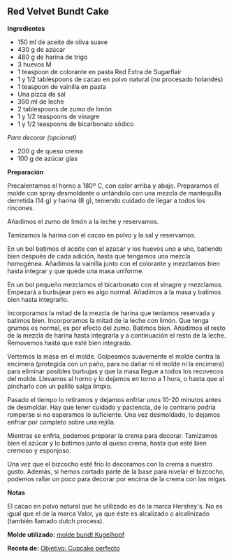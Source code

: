 ## Red Velvet Bundt Cake

**Ingredientes**

- 150 ml de aceite de oliva suave
- 430 g de azúcar
- 480 g de harina de trigo
- 3 huevos M
- 1 teaspoon de colorante en pasta Red Extra de Sugarflair
- 1 y 1/2 tablespoons de cacao en polvo natural (no procesado holandés)
- 1 teaspoon de vainilla en pasta
- Una pizca de sal
- 350 ml de leche
- 2 tablespoons de zumo de limón
- 1 y 1/2 teaspoons de vinagre
- 1 y 1/2 teaspoons de bicarbonato sódico

*Para decorar (opcional)*

- 200 g de queso crema
- 100 g de azúcar glas

**Preparación**

Precalentamos el horno a 180º C, con calor arriba y abajo. Preparamos el molde con spray desmoldante o untándolo con una mezcla de mantequilla derretida (14 g) y harina (8 g), teniendo cuidado de llegar a todos los rincones.

Añadimos el zumo de limón a la leche y reservamos.

Tamizamos la harina con el cacao en polvo y la sal y reservamos.

En un bol batimos el aceite con el azúcar y los huevos uno a uno, batiendo bien después de cada adición, hasta que tengamos una mezcla homogénea. Añadimos la vainilla junto con el colorante y mezclamos bien hasta integrar y que quede una masa uniforme.

En un bol pequeño mezclamos el bicarbonato con el vinagre y mezclamos. Empezará a burbujear pero es algo normal. Añadimos a la masa y batimos bien hasta integrarlo.

Incorporamos la mitad de la mezcla de harina que teníamos reservada y batimos bien. Incorporamos la mitad de la leche con limón. Que tenga grumos es normal, es por efecto del zumo. Batimos bien. Añadimos el resto de la mezcla de harina hasta integrarla y a continuación el resto de la leche. Removemos hasta que esté bien integrado.

Vertemos la masa en el molde. Golpeamos suavemente el molde contra la encimera (protegida con un paño, para no dañar ni el molde ni la encimera) para eliminar posibles burbujas y que la masa llegue a todos los recovecos del molde. Llevamos al horno y lo dejamos en torno a 1 hora, o hasta que al pincharlo con un palillo salga limpio.

Pasado el tiempo lo retiramos y dejamos enfriar unos 10-20 minutos antes de desmoldar. Hay que tener cuidado y paciencia, de lo contrario podría romperse si no esperamos lo suficiente. Una vez desmoldado, lo dejamos enfriar por completo sobre una rejilla.

Mientras se enfría, podemos preparar la crema para decorar. Tamizamos bien el azúcar y lo batimos junto al queso crema, hasta que esté bien cremoso y esponjoso.

Una vez que el bizcocho esté frío lo decoramos con la crema a nuestro gusto. Además, si hemos cortado parte de la base para nivelar el bizcocho, podemos rallar un poco para decorar por encima de la crema con las migas.

**Notas**

El cacao en polvo natural que he utilizado es de la marca Hershey's. No es igual que el de la marca Valor, ya que éste es alcalizado o alcalinizado (también llamado dutch process).

**Molde utilizado:** [molde bundt Kugelhopf](../../moldes-y-utensilios.md)

**Receta de:** [Objetivo: Cupcake perfecto](http://www.objetivocupcake.com/2015/06/bundt-cake-de-red-velvet-en-memoria-de.html)